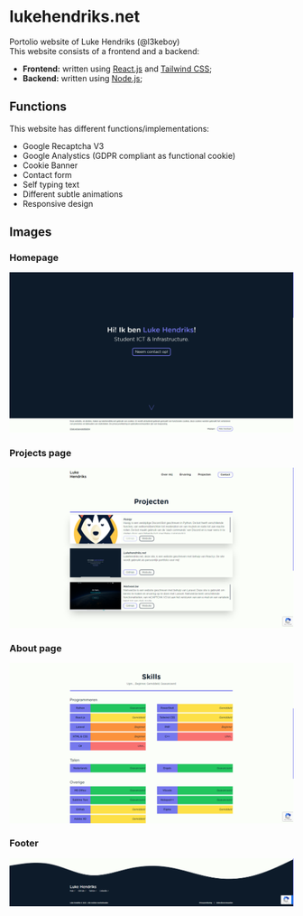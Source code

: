 # lukehendriks.net
Portolio website of Luke Hendriks (@l3keboy) <br>
This website consists of a frontend and a backend:
- <strong>Frontend:</strong> written using [React.js](https://reactjs.org/) and [Tailwind CSS](https://tailwindcss.com/);
- <strong>Backend:</strong> written using [Node.js](https://nodejs.org/en/);

## Functions
This website has different functions/implementations:
- Google Recaptcha V3
- Google Analystics (GDPR compliant as functional cookie)
- Cookie Banner
- Contact form
- Self typing text
- Different subtle animations
- Responsive design

## Images
### Homepage
[![Website](/images/homescreen-hero.png)](https://www.lukehendriks.net/)
### Projects page
[![Website](/images/projects.png)](https://www.lukehendriks.net/projecten)
### About page
[![Website](/images/about-skills.png)](https://www.lukehendriks.net/over-mij)
### Footer
[![Website](/images/footer.png)](https://www.lukehendriks.net/)
